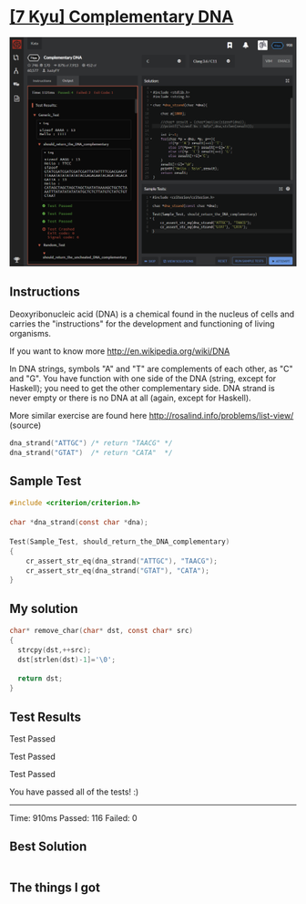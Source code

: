 # [[7 Kyu] Complementary DNA](https://www.codewars.com/kata/554e4a2f232cdd87d9000038/train/c )

![image](./Problem.png)


## Instructions

Deoxyribonucleic acid (DNA) is a chemical found in the nucleus of cells and carries the "instructions" for the development and functioning of living organisms.

If you want to know more http://en.wikipedia.org/wiki/DNA

In DNA strings, symbols "A" and "T" are complements of each other, as "C" and "G". You have function with one side of the DNA (string, except for Haskell); you need to get the other complementary side. DNA strand is never empty or there is no DNA at all (again, except for Haskell).

More similar exercise are found here http://rosalind.info/problems/list-view/ (source)

```c
dna_strand("ATTGC") /* return "TAACG" */
dna_strand("GTAT")  /* return "CATA"  */
```



## Sample Test

```c
#include <criterion/criterion.h>

char *dna_strand(const char *dna);

Test(Sample_Test, should_return_the_DNA_complementary)
{
    cr_assert_str_eq(dna_strand("ATTGC"), "TAACG");
    cr_assert_str_eq(dna_strand("GTAT"), "CATA");
}
```



## My solution

```c
char* remove_char(char* dst, const char* src)
{ 
  strcpy(dst,++src);
  dst[strlen(dst)-1]='\0';
  
  return dst;
}
```



## Test Results

Test Passed

Test Passed

Test Passed

You have passed all of the tests! :)

---------

 Time: 910ms Passed: 116 Failed: 0 



## Best Solution

```c

```



## The things I got

